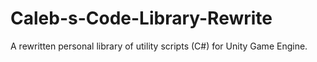 # Caleb-s-Code-Library-Rewrite
 A rewritten personal library of utility scripts (C#) for Unity Game Engine.
